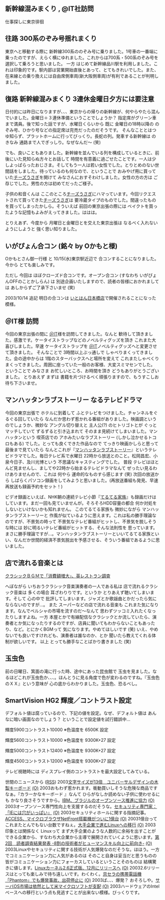 ## 新幹線混みまくり , @IT社訪問

仕事探しに東京徘徊






## 往路 300系のぞみ号揺れまくり


東京へと移動する際に 新幹線300系ののぞみ号に乗りました。1号車の一番端に乗ったのですが、えらく横にゆれました。これからは700系・500系のぞみ号を選択して乗ろうと思いました。
一方 はじめて新幹線品川駅を利用しました。これは印象的です。駅内部は営業開始直後とあって、とてもきれいでした。また、在来線との乗り換えには自由席側車両(新大阪側車両)が有利であることが判明しました。

## 復路 新幹線混みまくり 3連休金曜日夕方には要注意


日付的には昨日になりますが、、、東京からの帰りの新幹線が、何やらやたら混んでいました。金曜日＋３連休準備ということでしょうか？
指定席がグリーン車まで満員。後で知った話ですが、水曜日くらいから 既に 金曜日の18時以降の
のぞみ号、ひかり号などの指定席は完売だったのだそうです。
そんなこととはつゆ知らず、プラットホームに行ってびっくり。長蛇の列。発車する新幹線は
のきなみ 通路まで人でぎっしり。なぜなんだ～ (笑)

でも、良いこともありました。新幹線を並んでいる列を構成しているときに、前後にいた見知らぬ方々とお話して
時間を有意義に過ごせたことです。一人は少しよっぱらったおじさま。そしてもう一人は若い女性でした。とりとめのない世間話をしました。待っているのも何なので、ということで
おみやげ用に買っていた[チーズうさぎ](http://www.grapestone.co.jp/tokyobanana/syouhin/syouhin3.htm)を開けて みなさんにおすそわけしました。女性の方の方は ご存じでした。男性の方は初めてだったご様子。

子供の和音くんは ここのところ[チーズうさぎ](http://www.grapestone.co.jp/tokyobanana/syouhin/syouhin3.htm)にハマっています。今回リクエストされて買ってきた[チーズうさぎ](http://www.grapestone.co.jp/tokyobanana/syouhin/syouhin3.htm)は 要冷蔵タイプのものでした。間違ったものを買ってしまったかしら。そういえば
前回の東京出張の際には ベイクトを買ったような記憶もよみがえってきました。ははは。

とりえあず、今度から 月曜日と金曜日とを交えた東京出張は なるべく入れないようにしようと
強く思い知りました。

## いがぴょん合コン (銘々 by Oかもと様)


Oかもとさん御一行様 と 10/15(水)東京駅近辺で 合コンすることになりました。今から
とても楽しみです。

ただし 今回は ほぼクローズド合コンです。オープン合コン (すなわち いがぴょんOFFのことかしらん)
は 別途企画いたしますので、読者の皆様におかれましては あしからずご了承下さいませ
(笑)

2003/10/14 追記 明日の合コンは [いとはん日本橋店](http://r.gnavi.co.jp/g415301/)で開催されることになった模様。

## ＠IT様 訪問


今回の東京出張の間に [＠IT](http://www.atmarkit.co.jp/)様を訪問してきました。なんと 歓待して頂きました。感激です。ケータイストラップなどのノベルティグッズを頂き
これまた大喜びしました。早速 ケータイストラップを [＠IT](http://www.atmarkit.co.jp/)ノベルティグッズへと変更させて頂きました。
そんなことで 3時間以上ぶっ通しで しゃべりまくってきました。会の途中からは
1階のスターバックスへと場所を変えて これまたしゃべくりまくってきました。周囲に座っていた一般のお客様、大変スミマセンでした。
ということで みなさま お忙しいところ、お時間を頂き どうもありがとうございました。
とりあえず まずは 書籍を片づけるべく頑張りますので、もうすこしお待ち下さいませ。

## マンハッタンラブストーリー なるテレビドラマ


今回の東京出張で ホテルに到着して ふとテレビをつけました。チャンネルをぐるぐる回していたら
なんだか思わず惹かれる番組がありました。映画調というのでしょうか、微妙な
アングル切り替えと 主人公(?) のヒトリゴトとが ぐっとマッチしていて ずるずると引き込まれて
そのまま見続けてしまいました。マンハッタンという 喫茶店での アホみたいなラブストーリー
(しかし泣かせるトコロもある) でした。とっても良くできた作品なので てっきり映画かしらと思って最後まで見ていたら
なんとこれが『[マンハッタンラブストーリー](http://www.cbc-nagoya.co.jp/tv/program/manhattan/)』というテレビドラマでした。毎日テレビ系で水曜日 22時から放送とのこと。松岡昌宏、小泉今日子、及川光博という
不思議なキャスティングでした。
普段 テレビはほとんど見ませんし、ましてや22時から始まるテレビドラマなんて
ぜったい見るわけありませんので、これは 何やら 運命的なものすら感じます
(笑) 次回の放送から しばらくパソコン録画をしてみようと思いました。(再放送番組も発見、早速再放送も録画予約をセット！)

ビデオ録画といえば、NHK朝の連続テレビ小節『[てるてる家族](http://www.nhk.or.jp/osaka/teruterukazoku/)』も録画だけはしています。まだ一回も見ていませんが。そろそろHDD容量の都合
何か対処をしないといけないかも知れません。
このてるてる家族も 微妙にながら マンハッタンラブストーリーと 作風が似ているように思えます。これは私の勝手理論なのですが、不景気の時って 不景気なテレビ番組がヒットし、不景気を脱しそうな時には 妙に明るいテレビ番組がヒットする、そんな法則性を 思っています。まさに勝手理論ですが…。マンハッタンラブストーリーといいてるてる家族といい、なんだか世間的経済不景気脱出を予感させる、そういう番組であるように思いました。

## 店で流れる音楽とは

[クラシックＢＧＭで「消費額増大」、英レストラン調査](http://www.cnn.co.jp/business/CNN200310080025.html)


へぼながら いちおうクラシック音楽演奏者の一人である私は 店で流れるクラシック音楽は
多くの場合 耳ざわりりです。というか とりあえず聴いてしまいます。そして
心の中で 批評してしまいます。ジャズとか歌謡曲とかだったら気にならないのですが…。
また スーパーなどの店で流れる音楽も これまた気になります。なんでペルシャの市場を流すのだ～なんて
思わずツッコミ入れたくなったりしますよね。一方 本屋とかで有線配信なクラシックとか流していたら、演奏者とか気になったりするのですが、店員に聞いてもわからないこともあったり、など。とにかくBGMって
気になります。やめてほしいです (笑) いえ、やめないでも良いですけれども、演奏者は誰なのか、とか
聞いたら教えてくれる体制が欲しいです。
以上 とっても勝手なことばかり書きました (笑)

## 玉虫色


前の日曜日、箕面の滝に行った時、途中にあった昆虫館で 玉虫を見ました。なるほどこれが玉虫色か、、、。ほんとうに見る角度で色が変わるのですね。『玉虫色のＸＸ』という意味が
心の底からわかりました。玉虫色、恐るべし。

## SmartVision HG2 輝度／コントラスト設定


デフォルト値は腐っているので、下記の値を設定。なぜ、デフォルト値は あんなに暗い画面なのでしょう？
ということで設定値を試行錯誤中…

輝度5900コントラスト10000
※色温度を 6500K 設定

輝度5600コントラスト10000
※色温度を 9300K+27 設定

輝度5000コントラスト12400
※色温度を 9300K+27 設定

輝度4500コントラスト12000
※色温度を 9300K+27 設定

テレビ視聴時には ディスプレイ側のコントラストを最大設定してみている。



世間のニュースから ([RSS](ig031011-news.xml)) 2003[文字サイズが13倍　ユニバーサルデザインの木製キーボード](http://www.zdnet.co.jp/news/0310/10/njbt_03.html) [(O)](http://www.zdnet.co.jp/news/0310/10/njbt_03.html) 2003おもわず惹かれます。衝動買いしそうな危険な商品ですなぁ。『カラーかなキーボード 』なんて ひらがなしか読めない子供に使わせるにも かなり良さそうですから。[IBM、ブラジルのオープンソース推進に協力](http://www.zdnet.co.jp/news/0310/11/nebt_04.html) [(O)](http://www.zdnet.co.jp/news/0310/11/nebt_04.html) 2003オープンソース専門性向上を支援するのだそうな。[セキュリティ専門家：「IEには穴がいっぱい」](http://japan.cnet.com/news/ent/story/0,2000047623,20061337,00.htm) [(O)](http://japan.cnet.com/news/ent/story/0,2000047623,20061337,00.htm) 2003セキュリティホールに関する指摘記事。[ACCESS、マイクロブラウザNetFront搭載機がついに1億台](http://japan.cnet.com/news/com/story/0,2000047668,20061346,00.htm) [(O)](http://japan.cnet.com/news/com/story/0,2000047668,20061346,00.htm) 20031億台って これまたとんでもない台数ですねぇ。[大手企業で進むLinuxへの移行](http://www.zdnet.co.jp/news/0310/11/nebt_05.html) [(O)](http://www.zdnet.co.jp/news/0310/11/nebt_05.html) 2003印象とは関係なく Linuxって まず大手企業のような人数的に余裕を出すことができる企業から、すなわち大企業から主導で展開されていくように思います。[第2回　読者調査結果発表 -8割の技術者がヒューマンスキル向上に前向き-](http://jibun.atmarkit.co.jp/ljibun01/survey/sv02/sv02.html) [(O)](http://jibun.atmarkit.co.jp/ljibun01/survey/sv02/sv02.html) 2003Linuxやセキュリティに関する技術が人気爆発なのだそうな。ほほう。一方でコミュニケーション力に人気があるのは そのこと自身は妥当だと思うものの 皆がコミュニケーション力にフォーカスしているということそのものは 結構驚きに値します。[Linuxカーネル2.6正式版、12月にリリースへ](http://japan.cnet.com/news/ent/story/0,2000047623,20061350,00.htm) [(O)](http://japan.cnet.com/news/ent/story/0,2000047623,20061350,00.htm) 20032.6リリースはとっても楽しみで待ち遠しいです。わくわく。[京セラの携帯電話機「Phantom」でも爆発事故、出荷停止に](http://japan.cnet.com/news/com/story/0,2000047668,20061339,00.htm) [(O)](http://japan.cnet.com/news/com/story/0,2000047668,20061339,00.htm) 2003ば、、、爆発？ おそろしや。[サーバOS市場は依然として米マイクロソフトが支配](http://japan.cnet.com/news/ent/story/0,2000047623,20061325,00.htm) [(O)](http://japan.cnet.com/news/ent/story/0,2000047623,20061325,00.htm) 2003ハードウェアのIntelベースへの移行という点も見逃すことが出来ない模様。びっくりです。